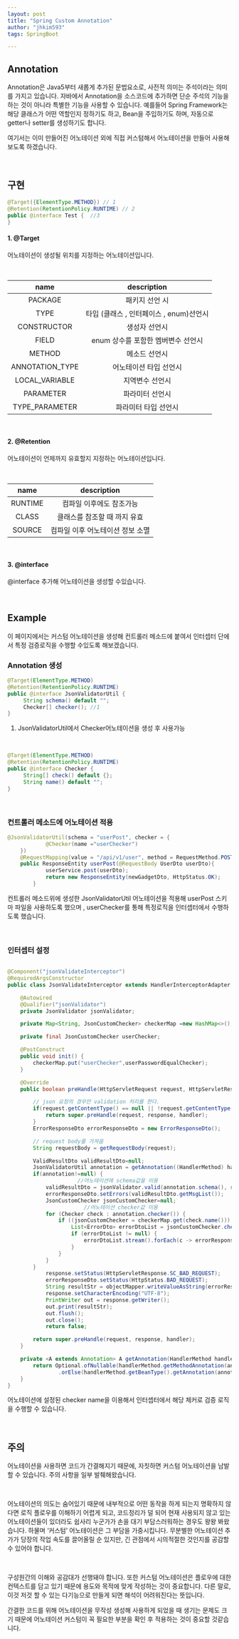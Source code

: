 ```yaml
---
layout: post
title: "Spring Custom Annotation"
author: "jhkim593"
tags: SpringBoot

---
```


## Annotation
Annotation은 Java5부터 새롭게 추가된 문법요소로, 사전적 의미는 주석이라는 의미를 가지고 있습니다. 자바에서 Annotation을 소스코드에 추가하면 단순 주석의 기능을 하는 것이 아니라 특별한 기능을 사용할 수 있습니다. 예를들어 Spring Framework는 해당 클래스가 어떤 역할인지 정하기도 하고, Bean을 주입하기도 하며, 자동으로 getter나 setter를 생성하기도 합니다.

여기서는 이미 만들어진 어노테이션 외에 직접 커스텀해서 어노테이션을 만들어 사용해보도록 하겠습니다.

<br>


## 구현
~~~java
@Target({ElementType.METHOD}) // 1
@Retention(RetentionPolicy.RUNTIME) // 2
public @interface Test {  //3
}
~~~


#### 1. @Target
어노테이션이 생성될 위치를 지정하는 어노테이션입니다.

<br>

|name|description|
|:----------:|:----------:|
|PACKAGE|패키지 선언 시|
|TYPE|타입 (클래스 , 인터페이스 , enum)선언시|
|CONSTRUCTOR|생성자 선언시|
|FIELD|enum 상수를 포함한 멤버변수 선언시|
|METHOD|메소드 선언시|
|ANNOTATION_TYPE|어노테이션 타입 선언시|
|LOCAL_VARIABLE|지역변수 선언시|
|PARAMETER|파라미터 선언시|
|TYPE_PARAMETER|파라미터 타입 선언시|

<br>


#### 2. @Retention
어노테이션이 언제까지 유효할지 지정하는 어노테이션입니다.

<br>

|name|description|
|:----------:|:----------:|
|RUNTIME|컴파일 이후에도 참조가능|
|CLASS|클래스를 참조할 때 까지 유효|
|SOURCE|컴파일 이후 어노테이션 정보 소멸|

<br>

#### 3. @interface
@interface 추가해 어노테이션을 생성할 수있습니다.


<br>

## Example

이 페이지에서는 커스텀 어노테이션을 생성해 컨트롤러 메소드에 붙여서 인터셉터 단에서 특정 검증로직을 수행할 수있도록 해보겠습니다.

### Annotation 생성

~~~java
@Target(ElementType.METHOD)
@Retention(RetentionPolicy.RUNTIME)
public @interface JsonValidatorUtil {
     String schema() default "";
     Checker[] checker(); //1
}
~~~
1. JsonValidatorUtil에서 Checker어노테이션을 생성 후 사용가능

<br>

~~~java
@Target(ElementType.METHOD)
@Retention(RetentionPolicy.RUNTIME)
public @interface Checker {
     String[] check() default {};
     String name() default "";
}
~~~

<br>

### 컨트롤러 메소드에 어노테이션 적용

~~~java
@JsonValidatorUtil(schema = "userPost", checker = {
            @Checker(name ="userChecker")
    })
    @RequestMapping(value = "/api/v1/user", method = RequestMethod.POST)
    public ResponseEntity userPost(@RequestBody UserDto userDto){
			userService.post(userDto);
			return new ResponseEntity(newGadgetDto, HttpStatus.OK);
		}
~~~
컨트롤러 메소드위에 생성한 JsonValidatorUtil 어노테이션을 적용해 userPost 스키마 파일을 사용하도록 했으며 , userChecker를 통해 특정로직을 인터셉터에서 수행하도록 했습니다.

<br>

### 인터셉터 설정

~~~java

@Component("jsonValidateInterceptor")
@RequiredArgsConstructor
public class JsonValidateInterceptor extends HandlerInterceptorAdapter {

    @Autowired
    @Qualifier("jsonValidator")
    private JsonValidator jsonValidator;

    private Map<String, JsonCustomChecker> checkerMap =new HashMap<>();

    private final JsonCustomChecker userChecker;

    @PostConstruct
    public void init() {
        checkerMap.put("userChecker",userPasswordEqualChecker);
    }

    @Override
    public boolean preHandle(HttpServletRequest request, HttpServletResponse response, Object handler) throws Exception {

        // json 요청의 경우만 validation 처리를 한다.
        if(request.getContentType() == null || !request.getContentType().contains("application/json")){
            return super.preHandle(request, response, handler);
        }
        ErrorResponseDto errorResponseDto = new ErrorResponseDto();

        // request body를 가져옴
        String requestBody = getRequestBody(request);

        ValidResultDto validResultDto=null;
        JsonValidatorUtil annotation = getAnnotation((HandlerMethod) handler, JsonValidatorUtil.class);
        if(annotation!=null) {
					  //어노테이션에 schema값을 이용
            validResultDto = jsonValidator.valid(annotation.schema(), requestBody);
            errorResponseDto.setErrors(validResultDto.getMsgList());
            JsonCustomChecker jsonCustomChecker=null;
						//어노테이션 checker값 이용
            for (Checker check : annotation.checker()) {
                if ((jsonCustomChecker = checkerMap.get(check.name())) != null) {
                    List<ErrorDto> errorDtoList = jsonCustomChecker.check(annotation.checker()[0], requestBody);
                    if (errorDtoList != null) {
                        errorDtoList.stream().forEach(c -> errorResponseDto.addErrorDto(c));
                    }
                }
            }
        }
            response.setStatus(HttpServletResponse.SC_BAD_REQUEST);
            errorResponseDto.setStatus(HttpStatus.BAD_REQUEST);
            String resultStr = objectMapper.writeValueAsString(errorResponseDto);
            response.setCharacterEncoding("UTF-8");
            PrintWriter out = response.getWriter();
            out.print(resultStr);
            out.flush();
            out.close();
            return false;

        return super.preHandle(request, response, handler);
    }

    private <A extends Annotation> A getAnnotation(HandlerMethod handlerMethod, Class<A> annotationType) {
        return Optional.ofNullable(handlerMethod.getMethodAnnotation(annotationType))
                .orElse(handlerMethod.getBeanType().getAnnotation(annotationType));
    }
}
~~~
어노테이션에 설정된 checker name을 이용해서 인터셉터에서 해당 체커로 검증 로직을 수행할 수 있습니다.

<br>

## 주의
어노테이션을 사용하면 코드가 간결해지기 때문에, 자칫하면 커스텀 어노테이션을 남발할 수 있습니다. 주의 사항을 일부 발췌해왔습니다.

<br>

어노테이션의 의도는 숨어있기 때문에 내부적으로 어떤 동작을 하게 되는지 명확하지 않다면 로직 플로우를 이해하기 어렵게 되고, 코드정리가 덜 되어 현재 사용되지 않고 있는 어노테이션들이 있더라도 쉽사리 누군가가 손을 대기 부담스러워하는 경우도 왕왕 봐왔습니다. 하물며 ‘커스텀’ 어노테이션은 그 부담을 가중시킵니다. 무분별한 어노테이션 추가가 당장의 작업 속도를 끌어올릴 순 있지만, 긴 관점에서 시의적절한 것인지를 공감할 수 있어야 합니다.

<br>

구성원간의 이해와 공감대가 선행돼야 합니다. 또한 커스텀 어노테이션은 플로우에 대한 컨텍스트를 담고 있기 때문에 용도와 목적에 맞게 작성하는 것이 중요합니다. 다른 말로, 이것 저것 할 수 있는 다기능으로 만들게 되면 해석이 어려워진다는 뜻입니다.

간결한 코드를 위해 어노테이션을 무작성 생성해 사용하게 되었을 때 생기는 문제도 크기 때문에 어노테이션 커스텀이 꼭 필요한 부분을 확인 후 적용하는 것이 중요할 것같습니다.
